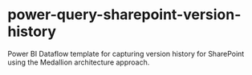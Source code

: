 # power-query-sharepoint-version-history
Power BI Dataflow template for capturing version history for SharePoint using the Medallion architecture approach.
